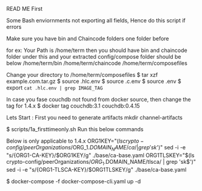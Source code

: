READ ME First

Some Bash enviornments not exporting all fields, Hence do this script  if errors 

Make sure you have bin  and Chaincode folders one folder before 

for ex:
Your Path is /home/term then you should have bin and chaincode folder under this and your extracted config/compose folder should be below
/home/term/bin
/home/term/chaincode
/home/term/composefiles

Change your directory to /home/term/composefiles 
$ tar xzf example.com.tar.gz
$ source .hlc.env
$ source .c.env
$ source .env
$ export `cat .hlc.env | grep IMAGE_TAG`

In case you fase couchdb not found from docker source, then change the tag for 1.4.x
$ docker tag couchdb:3.1 couchdb:0.4.15

Lets Start : 
First you need to generate artifacts
mkdir channel-artifacts

$ scripts/1a_firsttimeonly.sh
Run this below commands

Below is only applicable to 1.4.x
ORG1KEY="$(ls crypto-config/peerOrganizations/$ORG_1.$DOMAIN_NAME/ca/ | grep 'sk$')"
sed -i -e "s/{ORG1-CA-KEY}/$ORG1KEY/g" ./base/ca-base.yaml
ORG1TLSKEY="$(ls crypto-config/peerOrganizations/$ORG_1.$DOMAIN_NAME/tlsca/ | grep 'sk$')"
sed -i -e "s/{ORG1-TLSCA-KEY}/$ORG1TLSKEY/g" ./base/ca-base.yaml

$ docker-compose -f docker-compose-cli.yaml up -d
